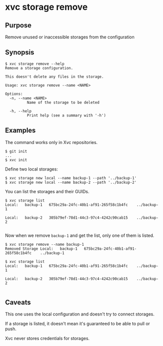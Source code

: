 # xvc storage remove

## Purpose

Remove unused or inaccessible storages from the configuration

## Synopsis 

```console
$ xvc storage remove --help
Remove a storage configuration.

This doesn't delete any files in the storage.

Usage: xvc storage remove --name <NAME>

Options:
  -n, --name <NAME>
          Name of the storage to be deleted

  -h, --help
          Print help (see a summary with '-h')

```

## Examples

The command works only in Xvc repositories.

```console
$ git init
...
$ xvc init
```

Define two local storages:

```console
$ xvc storage new local --name backup-1 --path '../backup-1'
$ xvc storage new local --name backup-2 --path '../backup-2'

```

You can list the storages and their GUIDs.

```console
$ xvc storage list
Local:   backup-1	675bc29a-24fc-40b1-af91-265f58c1b4fc	../backup-1

Local:   backup-2	305b79ef-78d1-44c3-97c4-4242c90cab15	../backup-2


```

Now when we remove `backup-1` and get the list, only one of them is listed.

```console
$ xvc storage remove --name backup-1
Removed Storage Local:   backup-1	675bc29a-24fc-40b1-af91-265f58c1b4fc	../backup-1

$ xvc storage list
Local:   backup-1	675bc29a-24fc-40b1-af91-265f58c1b4fc	../backup-1

Local:   backup-2	305b79ef-78d1-44c3-97c4-4242c90cab15	../backup-2


```

## Caveats

This one uses the local configuration and doesn't try to connect storages.

If a storage is listed, it doesn't mean it's guaranteed to be able to pull or push. 

Xvc never stores credentials for storages. 


